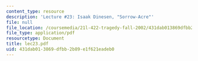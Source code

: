 ```yaml
---
content_type: resource
description: 'Lecture #23: Isaak Dinesen, "Sorrow-Acre"'
file: null
file_location: /coursemedia/21l-422-tragedy-fall-2002/431dab013869dfbb2b89e1f621eadeb0_lec23.pdf
file_type: application/pdf
resourcetype: Document
title: lec23.pdf
uid: 431dab01-3869-dfbb-2b89-e1f621eadeb0
---
```

